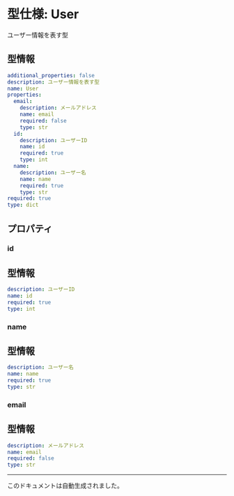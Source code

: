 # 型仕様: User
ユーザー情報を表す型
## 型情報
```yaml
additional_properties: false
description: ユーザー情報を表す型
name: User
properties:
  email:
    description: メールアドレス
    name: email
    required: false
    type: str
  id:
    description: ユーザーID
    name: id
    required: true
    type: int
  name:
    description: ユーザー名
    name: name
    required: true
    type: str
required: true
type: dict

```
## プロパティ
### id
## 型情報
```yaml
description: ユーザーID
name: id
required: true
type: int

```
### name
## 型情報
```yaml
description: ユーザー名
name: name
required: true
type: str

```
### email
## 型情報
```yaml
description: メールアドレス
name: email
required: false
type: str

```
---
このドキュメントは自動生成されました。
